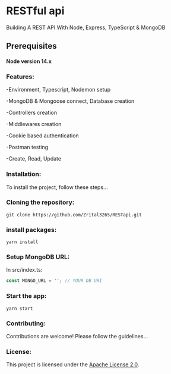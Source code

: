 # RESTful api

Building A REST API With Node, Express, TypeScript & MongoDB
     

## Prerequisites

#### Node version 14.x

### Features:

-Environment, Typescript, Nodemon setup

-MongoDB & Mongoose connect, Database creation

-Controllers creation

-Middlewares creation

-Cookie based authentication

-Postman testing

-Create, Read, Update

### Installation:

To install the project, follow these steps...

### Cloning the repository:

```shell
git clone https://github.com/Zrital3265/RESTapi.git
```

### install packages:

```shell
yarn install
```

### Setup MongoDB URL:

In src/index.ts:

``` typescript
const MONGO_URL = ''; // YOUR DB URI
```

### Start the app:

```shell
yarn start
```

### Contributing:

Contributions are welcome! Please follow the guidelines...

### License:

This project is licensed under the [Apache License 2.0](LICENSE).

